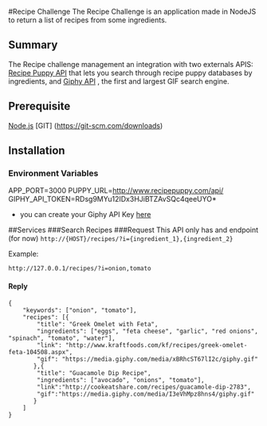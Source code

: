 #Recipe Challenge
The Recipe Challenge is an application made in NodeJS to return a list of recipes from some ingredients.

## Summary 
The Recipe challenge management an integration with two externals APIS: [Recipe Puppy API](http://www.recipepuppy.com/about/api/) that lets you search  through recipe puppy databases by ingredients, and [Giphy API](https://developers.giphy.com/docs/) , the first and largest GIF search engine.

## Prerequisite
[Node.js](https://nodejs.org/pt-br/download/)
[GIT] (https://git-scm.com/downloads)

## Installation
### Environment Variables
APP_PORT=3000 
PUPPY_URL=http://www.recipepuppy.com/api/
GIPHY_API_TOKEN=RDsg9MYu12IDx3HJiBTZAvSQc4qeeUYO*
* you can create your Giphy API Key [here](https://developers.giphy.com/docs/api#quick-start-guide)

##Services
###Search Recipes
###Request
This API only has and endpoint (for now)
`http://{HOST}/recipes/?i={ingredient_1},{ingredient_2}`

Example:

`http://127.0.0.1/recipes/?i=onion,tomato`

#### Reply
```
{
	"keywords": ["onion", "tomato"],
	"recipes": [{
		"title": "Greek Omelet with Feta",
		"ingredients": ["eggs", "feta cheese", "garlic", "red onions", "spinach", "tomato", "water"],
		"link": "http://www.kraftfoods.com/kf/recipes/greek-omelet-feta-104508.aspx",
		"gif": "https://media.giphy.com/media/xBRhcST67lI2c/giphy.gif"
	   },{
		"title": "Guacamole Dip Recipe",
		"ingredients": ["avocado", "onions", "tomato"],
		"link":"http://cookeatshare.com/recipes/guacamole-dip-2783",
		"gif":"https://media.giphy.com/media/I3eVhMpz8hns4/giphy.gif"
	   }
	]
}
```




